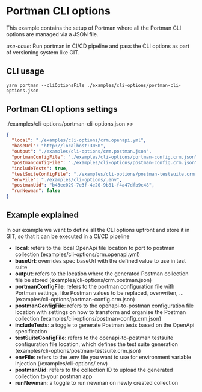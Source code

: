 # Portman CLI options

This example contains the setup of Portman where all the Portman CLI options are managed via a JSON file.

_use-case_: Run portman in CI/CD pipeline and pass the CLI options as part of versioning system like GIT.

## CLI usage

```ssh
yarn portman --cliOptionsFile ./examples/cli-options/portman-cli-options.json
```

## Portman CLI options settings

./examples/cli-options/portman-cli-options.json >>

```json
{
  "local": "./examples/cli-options/crm.openapi.yml",
  "baseUrl": "http://localhost:3050",
  "output": "./examples/cli-options/crm.postman.json",
  "portmanConfigFile": "./examples/cli-options/portman-config.crm.json",
  "postmanConfigFile": "./examples/cli-options/postman-config.crm.json",
  "includeTests": true,
  "testSuiteConfigFile": "./examples/cli-options/postman-testsuite.crm.json",
  "envFile": "./examples/cli-options/.env",
  "postmanUid": "b43ee029-7e3f-4e20-9b81-f4a47dfb9c48",
  "runNewman": false
}
```

## Example explained

In our example we want to define all the CLI options upfront and store it in GIT, so that it can be executed in a CI/CD
pipeline

- **local**: refers to the local OpenApi file location to port to postman collection (examples/cli-options/crm.openapi.yml)
- **baseUrl**: overrides spec baseUrl with the defined value to use in test suite
- **output**: refers to the location where the generated Postman collection file be stored (examples/cli-options/crm.postman.json)
- **portmanConfigFile**: refers to the portman configuration file with Portman settings, like Postman values to be replaced,
  overwriten, ... (examples/cli-options/portman-config.crm.json)
- **postmanConfigFile**: refers to the openapi-to-postman configuration file location with settings on how to transform and
  organise the Postman collection (examples/cli-options/postman-config.crm.json)
- **includeTests**: a toggle to generate Postman tests based on the OpenApi specification
- **testSuiteConfigFile**: refers to the openapi-to-postman testsuite configuration file location, which defines the test
  suite generation (examples/cli-options/postman-testsuite.crm.json)
- **envFile**: refers to the .env file you want to use for environment variable injection (/examples/cli-options/.env)
- **postmanUid**: refers to the collection ID to upload the generated collection to your postman app
- **runNewman**: a toggle to run newman on newly created collection
